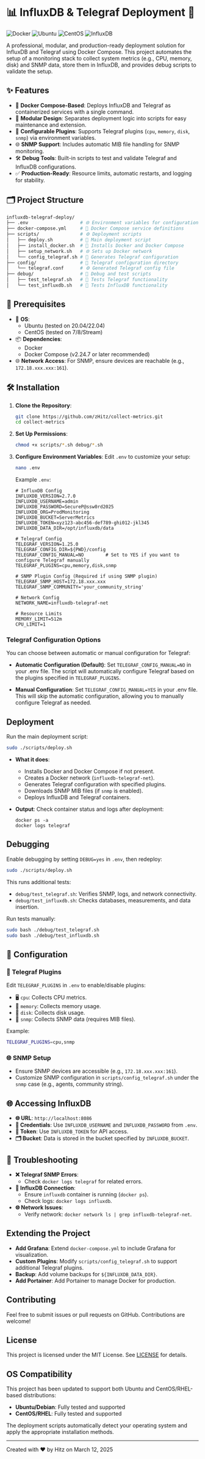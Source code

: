 # 📊 InfluxDB & Telegraf Deployment 🚀

![Docker](https://img.shields.io/badge/Docker-Compose-blue?logo=docker) ![Ubuntu](https://img.shields.io/badge/OS-Ubuntu-green?logo=ubuntu) ![CentOS](https://img.shields.io/badge/OS-CentOS-red?logo=centos) ![InfluxDB](https://img.shields.io/badge/InfluxDB-Metrics-purple?logo=influxdb)

A professional, modular, and production-ready deployment solution for InfluxDB and Telegraf using Docker Compose. This project automates the setup of a monitoring stack to collect system metrics (e.g., CPU, memory, disk) and SNMP data, store them in InfluxDB, and provides debug scripts to validate the setup.

## ✨ Features

- 🐳 **Docker Compose-Based**: Deploys InfluxDB and Telegraf as containerized services with a single command.
- 🧱 **Modular Design**: Separates deployment logic into scripts for easy maintenance and extension.
- 🔧 **Configurable Plugins**: Supports Telegraf plugins (`cpu`, `memory`, `disk`, `snmp`) via environment variables.
- 🌐 **SNMP Support**: Includes automatic MIB file handling for SNMP monitoring.
- 🛠 **Debug Tools**: Built-in scripts to test and validate Telegraf and InfluxDB configurations.
- ✅ **Production-Ready**: Resource limits, automatic restarts, and logging for stability.

## 🗂 Project Structure

```bash
influxdb-telegraf-deploy/
├── .env                   # 🌐 Environment variables for configuration
├── docker-compose.yml     # 🐳 Docker Compose service definitions
├── scripts/               # ⚙️ Deployment scripts
│   ├── deploy.sh          # 🚀 Main deployment script
│   ├── install_docker.sh  # 🐋 Installs Docker and Docker Compose
│   ├── setup_network.sh   # 🌐 Sets up Docker network
│   └── config_telegraf.sh # 🔧 Generates Telegraf configuration
├── config/                # 📝 Telegraf configuration directory
│   └── telegraf.conf      # ⚙️ Generated Telegraf config file
├── debug/                 # 🧰 Debug and test scripts
│   ├── test_telegraf.sh   # 🧪 Tests Telegraf functionality
│   └── test_influxdb.sh   # 🧪 Tests InfluxDB functionality
```

## 📝 Prerequisites

- 🐧 **OS**: 
  - Ubuntu (tested on 20.04/22.04)
  - CentOS (tested on 7/8/Stream)
- 📦 **Dependencies**:
  - Docker
  - Docker Compose (v2.24.7 or later recommended)
- 🌐 **Network Access**: For SNMP, ensure devices are reachable (e.g., `172.18.xxx.xxx:161`).

## 🛠 Installation

1. **Clone the Repository**:
   ```bash
   git clone https://github.com/zHitz/collect-metrics.git
   cd collect-metrics
   ```
2. **Set Up Permissions**:
   ```bash
   chmod +x scripts/*.sh debug/*.sh
   ```

3. **Configure Environment Variables**:
   Edit `.env` to customize your setup:
   ```bash
   nano .env
   ```
   Example `.env`:
   ```env
   # InfluxDB Config
   INFLUXDB_VERSION=2.7.0
   INFLUXDB_USERNAME=admin
   INFLUXDB_PASSWORD=SecureP@ssw0rd2025
   INFLUXDB_ORG=ProdMonitoring
   INFLUXDB_BUCKET=ServerMetrics
   INFLUXDB_TOKEN=xyz123-abc456-def789-ghi012-jkl345
   INFLUXDB_DATA_DIR=/opt/influxdb/data

   # Telegraf Config
   TELEGRAF_VERSION=1.25.0
   TELEGRAF_CONFIG_DIR=${PWD}/config
   TELEGRAF_CONFIG_MANUAL=NO        # Set to YES if you want to configure Telegraf manually
   TELEGRAF_PLUGINS=cpu,memory,disk,snmp

   # SNMP Plugin Config (Required if using SNMP plugin)
   TELEGRAF_SNMP_HOST=172.18.xxx.xxx
   TELEGRAF_SNMP_COMMUNITY='your_community_string'

   # Network Config
   NETWORK_NAME=influxdb-telegraf-net

   # Resource Limits
   MEMORY_LIMIT=512m
   CPU_LIMIT=1
   ```

### Telegraf Configuration Options

You can choose between automatic or manual configuration for Telegraf:

- **Automatic Configuration (Default)**:
  Set `TELEGRAF_CONFIG_MANUAL=NO` in your .env file. The script will automatically configure Telegraf based on the plugins specified in `TELEGRAF_PLUGINS`.

- **Manual Configuration**:
  Set `TELEGRAF_CONFIG_MANUAL=YES` in your .env file. This will skip the automatic configuration, allowing you to manually configure Telegraf as needed.

## Deployment

Run the main deployment script:
```bash
sudo ./scripts/deploy.sh
```

- **What it does**:
  - Installs Docker and Docker Compose if not present.
  - Creates a Docker network (`influxdb-telegraf-net`).
  - Generates Telegraf configuration with specified plugins.
  - Downloads SNMP MIB files (if `snmp` is enabled).
  - Deploys InfluxDB and Telegraf containers.

- **Output**: Check container status and logs after deployment:
  ```
  docker ps -a
  docker logs telegraf
  ```

## Debugging

Enable debugging by setting `DEBUG=yes` in `.env`, then redeploy:
```bash
sudo ./scripts/deploy.sh
```

This runs additional tests:
- `debug/test_telegraf.sh`: Verifies SNMP, logs, and network connectivity.
- `debug/test_influxdb.sh`: Checks databases, measurements, and data insertion.

Run tests manually:
```bash
sudo bash ./debug/test_telegraf.sh
sudo bash ./debug/test_influxdb.sh
```

## 🔧 Configuration

### 🧩 Telegraf Plugins
Edit `TELEGRAF_PLUGINS` in `.env` to enable/disable plugins:
- 🖥️ `cpu`: Collects CPU metrics.
- 🧠 `memory`: Collects memory usage.
- 💾 `disk`: Collects disk usage.
- 📡 `snmp`: Collects SNMP data (requires MIB files).

Example:
```bash
TELEGRAF_PLUGINS=cpu,snmp
```

### 🌐 SNMP Setup
- Ensure SNMP devices are accessible (e.g., `172.18.xxx.xxx:161`).
- Customize SNMP configuration in `scripts/config_telegraf.sh` under the `snmp` case (e.g., agents, community string).

## 🌐 Accessing InfluxDB

- **🌐 URL**: `http://localhost:8086`
- **👤 Credentials**: Use `INFLUXDB_USERNAME` and `INFLUXDB_PASSWORD` from `.env`.
- **🔑 Token**: Use `INFLUXDB_TOKEN` for API access.
- **🗂️ Bucket**: Data is stored in the bucket specified by `INFLUXDB_BUCKET`.

## 🐛 Troubleshooting

- **❌ Telegraf SNMP Errors**:
  - Check `docker logs telegraf` for related errors.
- **🔌 InfluxDB Connection**:
  - Ensure `influxdb` container is running (`docker ps`).
  - Check logs: `docker logs influxdb`.
- **🌐 Network Issues**:
  - Verify network: `docker network ls | grep influxdb-telegraf-net`.

## Extending the Project

- **Add Grafana**: Extend `docker-compose.yml` to include Grafana for visualization.
- **Custom Plugins**: Modify `scripts/config_telegraf.sh` to support additional Telegraf plugins.
- **Backup**: Add volume backups for `${INFLUXDB_DATA_DIR}`.
- **Add Portainer**: Add Portainer to manage Docker for production. 

## Contributing

Feel free to submit issues or pull requests on GitHub. Contributions are welcome!

## License

This project is licensed under the MIT License. See [LICENSE](LICENSE) for details.

## OS Compatibility

This project has been updated to support both Ubuntu and CentOS/RHEL-based distributions:

- **Ubuntu/Debian**: Fully tested and supported
- **CentOS/RHEL**: Fully tested and supported

The deployment scripts automatically detect your operating system and apply the appropriate installation methods.

---
Created with ❤️ by Hitz on March 12, 2025
```
